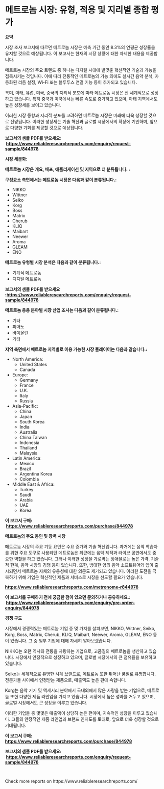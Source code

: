 <p><h1>메트로놈 시장: 유형, 적용 및 지리별 종합 평가</h1></p><p><strong>요약</strong></p>
<p><p>시장 조사 보고서에 따르면 메트로놈 시장은 예측 기간 동안 8.3%의 연평균 성장률을 유지할 것으로 예상됩니다. 이 보고서는 현재의 시장 상황에 대한 자세한 내용을 제공합니다.</p><p>메트로놈 시장의 주요 트렌드 중 하나는 디지털 시대에 발맞춘 혁신적인 기술과 기능을 접목시키는 것입니다. 이에 따라 전통적인 메트로놈의 기능 외에도 실시간 음악 분석, 자동화된 리듬 설정, Wi-Fi 또는 블루투스 연결 기능 등이 추가되고 있습니다.</p><p>북미, 아태, 유럽, 미국, 중국의 지리적 분포에 따라 메트로놈 시장은 전 세계적으로 성장하고 있습니다. 특히 중국과 미국에서는 빠른 속도로 증가하고 있으며, 아태 지역에서도 높은 성장세를 보이고 있습니다.</p><p>이러한 시장 동향과 지리적 분포를 고려하면 메트로놈 시장은 미래에 더욱 성장할 것으로 전망됩니다. 이러한 성장세는 기술 혁신과 글로벌 시장에서의 확장에 기인하며, 앞으로 다양한 기회를 제공할 것으로 예상됩니다.</p></p>
<p><strong>보고서의 샘플 PDF를 받으세요: &nbsp;<a href="https://www.reliableresearchreports.com/enquiry/request-sample/844978">https://www.reliableresearchreports.com/enquiry/request-sample/844978</a></strong></p>
<p><strong>시장 세분화:</strong></p>
<p><strong> 메트로놈 시장은 개요, 배포, 애플리케이션 및 지역으로 더 분류됩니다. :</strong></p>
<p><strong>구성요소 측면에서는 메트로놈 시장은 다음과 같이 분류됩니다.:</strong></p>
<p><ul><li>NIKKO</li><li>Wittner</li><li>Seiko</li><li>Korg</li><li>Boss</li><li>Matrix</li><li>Cherub</li><li>KLIQ</li><li>Maibart</li><li>Neewer</li><li>Aroma</li><li>GLEAM</li><li>ENO</li></ul></p>
<p><strong> 메트로놈 유형별 시장 분석은 다음과 같이 분류됩니다.:</strong></p>
<p><ul><li>기계식 메트로놈</li><li>디지털 메트로놈</li></ul></p>
<p><strong>보고서의 샘플 PDF를 받으세요 :<a href="https://www.reliableresearchreports.com/enquiry/request-sample/844978">https://www.reliableresearchreports.com/enquiry/request-sample/844978</a></strong></p>
<p><strong> 메트로놈 응용 분야별 시장 산업 조사는 다음과 같이 분류됩니다.:</strong></p>
<p><ul><li>기타</li><li>피아노</li><li>바이올린</li><li>기타</li></ul></p>
<p><strong>지역 측면에서 메트로놈 지역별로 이용 가능한 시장 플레이어는 다음과 같습니다.:</strong></p>
<p><ul>
    <li>
        North America:
        <ul>
            <li>United States</li>
            <li>Canada</li>
        </ul>
    </li>
    <li>
        Europe:
        <ul>
            <li>Germany</li>
            <li>France</li>
            <li>U.K.</li>
            <li>Italy</li>
            <li>Russia</li>
        </ul>
    </li>
    <li>
        Asia-Pacific:
        <ul>
            <li>China</li>
            <li>Japan</li>
            <li>South Korea</li>
            <li>India</li>
            <li>Australia</li>
            <li>China Taiwan</li>
            <li>Indonesia</li>
            <li>Thailand</li>
            <li>Malaysia</li>
        </ul>
    </li>
    <li>
        Latin America:
        <ul>
            <li>Mexico</li>
            <li>Brazil</li>
            <li>Argentina Korea</li>
            <li>Colombia</li>
        </ul>
    </li>
    <li>
        Middle East & Africa:
        <ul>
            <li>Turkey</li>
            <li>Saudi</li>
            <li>Arabia</li>
            <li>UAE</li>
            <li>Korea</li>
        </ul>
    </li>
    </ul></p>
<p><strong>이 보고서 구매: &nbsp;<a href="https://www.reliableresearchreports.com/purchase/844978">https://www.reliableresearchreports.com/purchase/844978</a></strong></p>
<p><strong>메트로놈의 주요 동인 및 장벽 시장</strong></p>
<p><p>메트로놈 시장의 주요 기동 요인은 수요 증가와 기술 혁신입니다. 과거에는 음악 학습자를 위한 주요 도구로 사용되던 메트로놈은 최근에는 음악 제작과 라이브 공연에서도 중요한 역할을 하고 있습니다. 그러나 이러한 성장을 가로막는 장애물로는 높은 가격, 기술적 한계, 음악 시장의 경쟁 등이 있습니다. 또한, 방대한 양의 음악 소프트웨어와 앱이 출시되면서 메트로놈 자체의 유용성에 대한 의문도 제기되고 있습니다. 이러한 도전을 극복하기 위해 기업은 혁신적인 제품과 서비스로 시장을 선도할 필요가 있습니다.</p></p>
<p><strong><a href="https://www.reliableresearchreports.com/metronome-r844978">https://www.reliableresearchreports.com/metronome-r844978</a></strong></p>
<p><strong>이 보고서를 구매하기 전에 궁금한 점이 있으면 문의하거나 공유하세요.: &nbsp;<a href="https://www.reliableresearchreports.com/enquiry/pre-order-enquiry/844978">https://www.reliableresearchreports.com/enquiry/pre-order-enquiry/844978</a></strong></p>
<p><strong>경쟁 구도</strong></p>
<p><p>시장에서 경쟁력있는 메트로놈 기업 중 몇 가지를 살펴보면, NIKKO, Wittner, Seiko, Korg, Boss, Matrix, Cherub, KLIQ, Maibart, Neewer, Aroma, GLEAM, ENO 등이 있습니다. 그 중 일부 기업에 대해 자세히 알아보겠습니다.</p><p>NIKKO는 오랜 역사와 전통을 자랑하는 기업으로, 고품질의 메트로놈을 생산하고 있습니다. 시장에서 안정적으로 성장하고 있으며, 글로벌 시장에서의 큰 점유율을 보유하고 있습니다.</p><p>Seiko는 세계적으로 유명한 시계 브랜드로, 메트로놈 또한 뛰어난 품질로 유명합니다. 전문가들 사이에서 인정받는 제품으로, 매출액도 높은 편에 속합니다.</p><p>Korg는 음악 기기 및 액세서리 분야에서 국내외에서 많은 사랑을 받는 기업으로, 메트로놈 또한 다양한 제품 라인업을 가지고 있습니다. 시장에서 높은 성과를 거두고 있으며, 글로벌 시장에서도 큰 성장을 이루고 있습니다.</p><p>이러한 기업들 중 몇몇은 매출액이 상당히 높은 편이며, 지속적인 성장을 이루고 있습니다. 그들의 안정적인 제품 라인업과 브랜드 인지도를 토대로, 앞으로 더욱 성장할 것으로 기대됩니다.</p></p>
<p><strong>이 보고서 구매: &nbsp; <a href="https://www.reliableresearchreports.com/purchase/844978">https://www.reliableresearchreports.com/purchase/844978</a></strong></p>
<p><strong>보고서의 샘플 PDF를 받으세요: &nbsp;<a href="https://www.reliableresearchreports.com/enquiry/request-sample/844978">https://www.reliableresearchreports.com/enquiry/request-sample/844978</a></strong><strong></strong></p>
<p>&nbsp;</p>
<p>Check more reports on https://www.reliableresearchreports.com/</p>